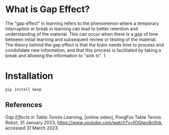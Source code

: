 # What is Gap Effect?
The "gap effect" in learning refers to the phenomenon where a temporary interruption or break in learning can lead to better retention and understanding of the material. This can occur when there is a gap of time between initial learning and subsequent review or testing of the material. The theory behind the gap effect is that the brain needs time to process and condolidate new information, and that this process is facilitated by taking a break and allowing the information to "sink in". 1

# Installation
```
pip install beep
```

## References
*Gap Effects in Table Tennis Learning*, [online video], PongFox Table Tennis Robot, 31 January 2023, <https://www.youtube.com/watch?v=fOQlwv8c0nk>, accessed 31 March 2023.
